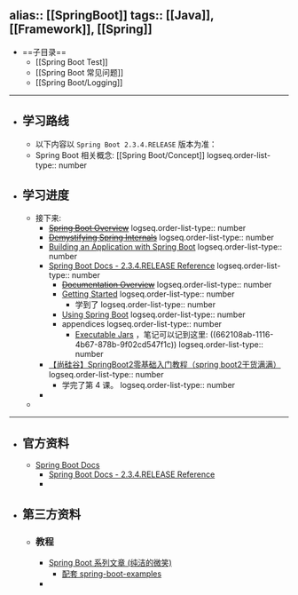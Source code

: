 alias:: [[SpringBoot]]
tags:: [[Java]], [[Framework]], [[Spring]]
---

- ==子目录==
	- [[Spring Boot Test]]
	- [[Spring Boot 常见问题]]
	- [[Spring Boot/Logging]]
- ---
- ## 学习路线
	- 以下内容以 `Spring Boot 2.3.4.RELEASE` 版本为准：
	- Spring Boot 相关概念: [[Spring Boot/Concept]]
	  logseq.order-list-type:: number
- ## 学习进度
	- 接下来:
		- ~~[Spring Boot Overview](https://spring.io/projects/spring-boot#overview)~~
		  logseq.order-list-type:: number
		- ~~[Demystifying Spring Internals](https://www.youtube.com/watch?v=LeoCh7VK9cg)~~
		  logseq.order-list-type:: number
		- [Building an Application with Spring Boot](https://spring.io/guides/gs/spring-boot/)
		  logseq.order-list-type:: number
		- [Spring Boot Docs - 2.3.4.RELEASE Reference](https://docs.spring.io/spring-boot/docs/2.3.4.RELEASE/reference/html/)
		  logseq.order-list-type:: number
			- ~~[Documentation Overview](https://docs.spring.io/spring-boot/docs/2.3.4.RELEASE/reference/html/documentation-overview.html#boot-documentation)~~
			  logseq.order-list-type:: number
			- [Getting Started](https://docs.spring.io/spring-boot/docs/2.3.4.RELEASE/reference/html/getting-started.html#getting-started)
			  logseq.order-list-type:: number
				- 学到了
				  logseq.order-list-type:: number
			- [Using Spring Boot](https://docs.spring.io/spring-boot/docs/2.3.4.RELEASE/reference/html/using-spring-boot.html#using-boot)
			  logseq.order-list-type:: number
			- appendices
			  logseq.order-list-type:: number
				- [Executable Jars](https://docs.spring.io/spring-boot/docs/2.3.4.RELEASE/reference/html/appendix-executable-jar-format.html#executable-jar) ，笔记可以记到这里: ((662108ab-1116-4b67-878b-9f02cd547f1c))
				  logseq.order-list-type:: number
		- [【尚硅谷】SpringBoot2零基础入门教程（spring boot2干货满满）](https://www.bilibili.com/video/BV19K4y1L7MT/?p=5&vd_source=f1fbb083ddef12dcff3388779faac201)
		  logseq.order-list-type:: number
			- 学完了第 4 课。
			  logseq.order-list-type:: number
		-
	-
- ---
- ## 官方资料
	- [Spring Boot Docs](https://docs.spring.io/spring-boot/docs/)
		- [Spring Boot Docs - 2.3.4.RELEASE Reference](https://docs.spring.io/spring-boot/docs/2.3.4.RELEASE/reference/)
		-
- ## 第三方资料
	- ### 教程
		- [Spring Boot 系列文章 (纯洁的微笑)](http://www.ityouknow.com/spring-boot.html)
			- [配套 spring-boot-examples](https://github.com/ityouknow/spring-boot-examples)
		-